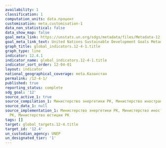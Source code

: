 ```yaml
---
availability: 1
classification: 1
computation_units: data.процент
customisation: meta.customisation-1
data_non_statistical: false
data_show_map: false
goal_meta_link: https://unstats.un.org/sdgs/metadata/files/Metadata-12-04-01.pdf
goal_meta_link_text: United Nations Sustainable Development Goals Metadata (pdf 782kB)
graph_title: global_indicators.12-4-1.title
graph_type: line
indicator: 12.4.1
indicator_name: global_indicators.12-4-1.title
indicator_sort_order: 12-04-01
layout: indicator
national_geographical_coverage: meta.Казахстан
permalink: /12-4-1/
published: true
reporting_status: complete
sdg_goal: '12'
source_active_1: true
source_compilation_1: Министерство энергетики РК, Министерство иностранных дел РК
source_data_1: null
source_implementation_1: Министерство энергетики РК, Министерство иностранных дел
  РК, Министерство юстиции РК
tags: []
target: global_targets.12-4.title
target_id: '12.4'
un_custodian_agency: UNEP
un_designated_tier: '1'
---
```

